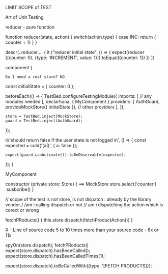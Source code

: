 LIMIT SCOPE of TEST

Art of Unit Testing

reducer - pure function

function reducer(state, action) {
    switch(action.type) {
        case INC: return { counter + 1}
    }
}

descr(..reducer.... {
    it ("reducer initial state", () => {
            expect(reducer ({counter: 0}, {type: 'INCREMENT', value: 1})).toEqual({counter: 1})
    })
})

component {

    Do I need a real store? NO


 const initialState = { counter: 0 };
 
  beforeEach(() => {
    TestBed.configureTestingModule({
      imports: [
        // any modules needed
      ],
      declartiona: {
          MyComponent
      }
      providers: [
        AuthGuard,
        provideMockStore({ initialState }),
        // other providers
      ],
    });
 
    store = TestBed.inject(MockStore);
    guard = TestBed.inject(AuthGuard);
  });
 
  it('should return false if the user state is not logged in', () => {
    const expected = cold('(a|)', { a: false });
 
    expect(guard.canActivate()).toBeObservable(expected);
  });
}

MyComponent

 constructor (private store: Store<CounterState>) { ==> MockStore
     store.select('counter')
     .susbcribe()
 }

// scope of the test is not store, is not dispatch : already by the library vendor
/ /am i calling dispatch or not
// am i dispatching the action which is corect or wrong

 fetchPRoducts() {
     this.store.dispatch(fetchProductAction())
 }

 X - Line of source code
 5 to 10 times more than your source code - 6x or 11x

 spyOn(store.dispatch);
 fetchPRoducts()
 expect(store.dispatch).hasBeenCalled();
 expect(store.dispatch).hasBeenCalledTimes(1);

 expect(store.dispatch).toBeCalledWith({type: '[FETCH PRODUCTS]});
 